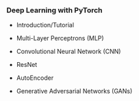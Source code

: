 
### Deep Learning with PyTorch

- Introduction/Tutorial

- Multi-Layer Perceptrons (MLP)

- Convolutional Neural Network (CNN)

- ResNet

- AutoEncoder

- Generative Adversarial Networks (GANs)
